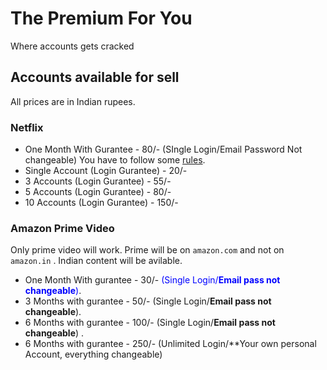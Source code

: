 # The Premium For You 
Where accounts gets cracked
## Accounts available for sell
All prices are in Indian rupees.
### Netflix
* One Month With Gurantee - 80/- (SIngle Login/Email Password Not changeable) You have to follow some [rules](nf-rules.md).
* Single Account (Login Gurantee) - 20/- 
* 3 Accounts (Login Gurantee) - 55/- 
* 5 Accounts (Login Gurantee) - 80/-
* 10 Accounts (Login Gurantee) - 150/-
### Amazon Prime Video
Only prime video will work. Prime will be on `amazon.com` and not on `amazon.in` . Indian content will be avilable. 
* One Month With gurantee - 30/- <span style="color:blue">(Single Login/**Email pass not changeable**)</span>.
* 3 Months with gurantee - 50/- (Single Login/**Email pass not changeable**).
* 6 Months with gurantee - 100/- (Single Login/**Email pass not changeable**) . 
* 6 Months with gurantee - 250/- (Unlimited Login/**Your own personal Account, everything changeable)
